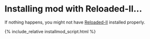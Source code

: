 # Installing mod with Reloaded-II...

If nothing happens, you might not have [Reloaded-II](https://github.com/Reloaded-Project/Reloaded-II) installed properly.

{% include_relative installmod_script.html %}